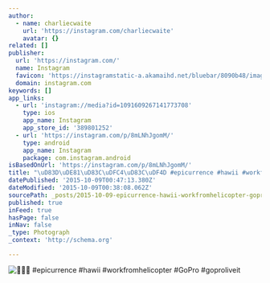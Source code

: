 ```yaml
---
author:
  - name: charliecwaite
    url: 'https://instagram.com/charliecwaite'
    avatar: {}
related: []
publisher:
  url: 'https://instagram.com/'
  name: Instagram
  favicon: 'https://instagramstatic-a.akamaihd.net/bluebar/8090b48/images/ico/favicon.ico'
  domain: instagram.com
keywords: []
app_links:
  - url: 'instagram://media?id=1091609267141773708'
    type: ios
    app_name: Instagram
    app_store_id: '389801252'
  - url: 'https://instagram.com/p/8mLNhJgomM/'
    type: android
    app_name: Instagram
    package: com.instagram.android
isBasedOnUrl: 'https://instagram.com/p/8mLNhJgomM/'
title: "\uD83D\uDE81\uD83C\uDFC4\uD83C\uDF4D #epicurrence #hawii #workfromhelicopter #GoPro #goproliveit"
datePublished: '2015-10-09T00:47:13.380Z'
dateModified: '2015-10-09T00:38:08.062Z'
sourcePath: _posts/2015-10-09-epicurrence-hawii-workfromhelicopter-gopro-gopro.md
published: true
inFeed: true
hasPage: false
inNav: false
_type: Photograph
_context: 'http://schema.org'

---
```

![ &num;epicurrence &num;hawii &num;workfromhelicopter &num;GoPro &num;goproliveit](https://scontent.cdninstagram.com/hphotos-xaf1/t51.2885-15/e15/12142141_531125283704688_400278424_n.jpg)